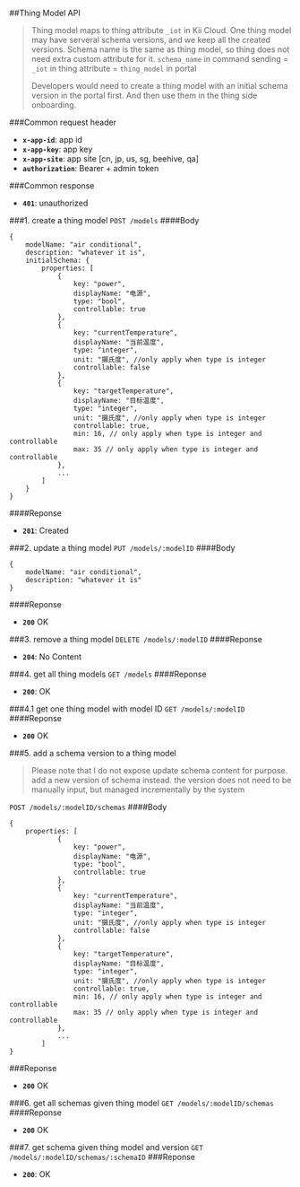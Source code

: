 ##Thing Model API
> Thing model maps to thing attribute `_iot` in Kii Cloud. One thing model may have serveral schema versions, and we keep all the created versions. Schema name is the same as thing model, so thing does not need extra custom attribute for it. `schema_name` in command sending = `_iot` in thing attribute = `thing_model` in portal
> 
> Developers would need to create a thing model with an initial schema version in the portal first. And then use them in the thing side onboarding.

###Common request header
 - **`x-app-id`**: app id
 - **`x-app-key`**: app key
 - **`x-app-site`**: app site [cn, jp, us, sg, beehive, qa]
 - **`authorization`**: Bearer + admin token

###Common response
- **`401`**: unauthorized

###1. create a thing model
`POST /models`
####Body
```
{
	modelName: "air conditional",
	description: "whatever it is",
	initialSchema: {
		properties: [
			{
				key: "power",
				displayName: "电源",
				type: "bool",
				controllable: true
			},
			{
				key: "currentTemperature",
				displayName: "当前温度",
				type: "integer",
				unit: "摄氏度", //only apply when type is integer
				controllable: false			
			},
			{
				key: "targetTemperature",
				displayName: "目标温度",
				type: "integer",
				unit: "摄氏度", //only apply when type is integer
				controllable: true,
				min: 16, // only apply when type is integer and controllable
				max: 35 // only apply when type is integer and controllable
			},
			...
		]
	}
}
```
####Reponse
 - **`201`**: Created
 
###2. update a thing model
`PUT /models/:modelID`
####Body
```
{
	modelName: "air conditional",
	description: "whatever it is"
}
```
####Reponse
 - **`200`** OK

###3. remove a thing model
`DELETE /models/:modelID`
####Reponse
 - **`204`**: No Content
 
###4. get all thing models
`GET /models`
####Reponse
 - **`200`**: OK

###4.1 get one thing model with model ID
`GET /models/:modelID`
####Reponse
 - **`200`** OK

###5. add a schema version to a thing model
> Please note that I do not expose update schema content for purpose. add a new version of schema instead. the version does not need to be manually input, but managed incrementally by the system

`POST /models/:modelID/schemas`
####Body
```
{
	properties: [
			{
				key: "power",
				displayName: "电源",
				type: "bool",
				controllable: true
			},
			{
				key: "currentTemperature",
				displayName: "当前温度",
				type: "integer",
				unit: "摄氏度", //only apply when type is integer
				controllable: false			
			},
			{
				key: "targetTemperature",
				displayName: "目标温度",
				type: "integer",
				unit: "摄氏度", //only apply when type is integer
				controllable: true,
				min: 16, // only apply when type is integer and controllable
				max: 35 // only apply when type is integer and controllable
			},
			...
		]
}
```
###Reponse
 - **`200`** OK
 
###6. get all schemas given thing model
`GET /models/:modelID/schemas`
####Reponse
 - **`200`** OK

###7. get schema given thing model and version
`GET /models/:modelID/schemas/:schemaID`
###Reponse
 - **`200`**: OK

